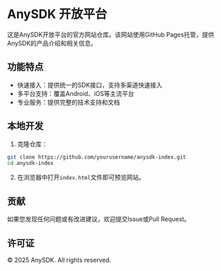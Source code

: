 # AnySDK 开放平台

这是AnySDK开放平台的官方网站仓库。该网站使用GitHub Pages托管，提供AnySDK的产品介绍和相关信息。

## 功能特点

- 快速接入：提供统一的SDK接口，支持多渠道快速接入
- 多平台支持：覆盖Android、iOS等主流平台
- 专业服务：提供完整的技术支持和文档

## 本地开发

1. 克隆仓库：
```bash
git clone https://github.com/yourusername/anysdk-index.git
cd anysdk-index
```

2. 在浏览器中打开`index.html`文件即可预览网站。

## 贡献

如果您发现任何问题或有改进建议，欢迎提交Issue或Pull Request。

## 许可证

© 2025 AnySDK. All rights reserved.

